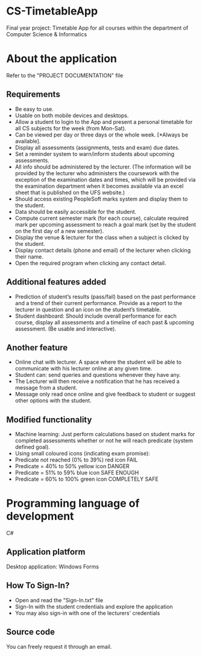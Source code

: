 # CS-TimetableApp
Final year project: Timetable App for all courses within the department of Computer Science &amp; Informatics

# About the application
Refer to the "PROJECT DOCUMENTATION" file

## Requirements
*	Be easy to use.
*	Usable on both mobile devices and desktops.
*	Allow a student to login to the App and present a personal timetable for all CS subjects for the week (from Mon-Sat).
*	Can be viewed per day or three days or the whole week. [*Always be available].
*	Display all assessments (assignments, tests and exam) due dates.
*	Set a reminder system to warn/inform students about upcoming assessments.
*	All info should be administered by the lecturer. (The information will be provided by the lecturer who administers the coursework with the exception of the examination dates and times, which will be provided via the examination department when it becomes available via an excel sheet that is published on the UFS website.)
*	Should access existing PeopleSoft marks system and display them to the student.
*	Data should be easily accessible for the student.
*	Compute current semester mark (for each course), calculate required mark per upcoming assessment to reach a goal mark (set by the student on the first day of a new semester).
*	Display the venue & lecturer for the class when a subject is clicked by the student.
*	Display contact details (phone and email) of the lecturer when clicking their name.
*	Open the required program when clicking any contact detail.

## Additional features added
*	Prediction of student’s results (pass/fail) based on the past performance and a trend of their current performance. Provide as a report to the lecturer in question and an icon on the student’s timetable.
*	Student dashboard: Should include overall performance for each course, display all assessments and a timeline of each past & upcoming assessment. (Be usable and interactive).

## Another feature
*	Online chat with lecturer. A space where the student will be able to communicate with his lecturer online at any given time. 
  *	Student can: send queries and questions whenever they have any. 
  *	The Lecturer will then receive a notification that he has received a message from a student.
  *	Message only read once online and give feedback to student or suggest other options with the student.
  
## Modified functionality
*	Machine learning: Just perform calculations based on student marks for completed assessments whether or not he will reach predicate (system defined goal).
*	Using small coloured icons (indicating exam promise):
*	Predicate not reached (0% to 39%)  red icon FAIL
*	Predicate = 40% to 50% yellow icon DANGER
*	Predicate = 51% to 59% blue icon SAFE ENOUGH
*	Predicate = 60% to 100% green icon COMPLETELY SAFE

# Programming language of development
C#

## Application platform
Desktop application: Windows Forms

## How To Sign-In?
* Open and read the "Sign-In.txt" file
* Sign-In with the student credentials and explore the application
* You may also sign-in with one of the lecturers' credentials

## Source code
You can freely request it through an email.
